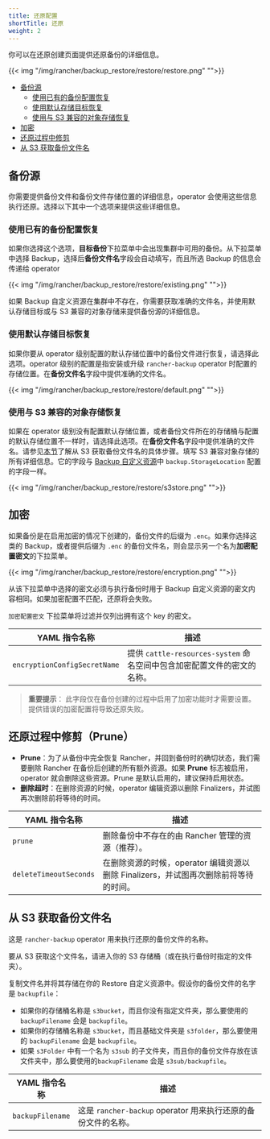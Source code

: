 ```yaml
---
title: 还原配置
shortTitle: 还原
weight: 2
---
```


你可以在还原创建页面提供还原备份的详细信息。

{{< img "/img/rancher/backup_restore/restore/restore.png" "">}}

- [备份源](#backup-source)
   - [使用已有的备份配置恢复](#an-existing-backup-config)
   - [使用默认存储目标恢复](#the-default-storage-target)
   - [使用与 S3 兼容的对象存储恢复](#an-s3-compatible-object-store)
- [加密](#encryption)
- [还原过程中修剪](#prune-during-restore)
- [从 S3 获取备份文件名](#getting-the-backup-filename-from-s3)

## 备份源
你需要提供备份文件和备份文件存储位置的详细信息，operator 会使用这些信息执行还原。选择以下其中一个选项来提供这些详细信息。




### 使用已有的备份配置恢复

如果你选择这个选项，**目标备份**下拉菜单中会出现集群中可用的备份。从下拉菜单中选择 Backup，选择后**备份文件名**字段会自动填写，而且所选 Backup 的信息会传递给 operator

{{< img "/img/rancher/backup_restore/restore/existing.png" "">}}

如果 Backup 自定义资源在集群中不存在，你需要获取准确的文件名，并使用默认存储目标或与 S3 兼容的对象存储来提供备份源的详细信息。


### 使用默认存储目标恢复

如果你要从 operator 级别配置的默认存储位置中的备份文件进行恢复，请选择此选项。operator 级别的配置是指安装或升级 `rancher-backup` operator 时配置的存储位置。在**备份文件名**字段中提供准确的文件名。

{{< img "/img/rancher/backup_restore/restore/default.png" "">}}

### 使用与 S3 兼容的对象存储恢复

如果在 operator 级别没有配置默认存储位置，或者备份文件所在的存储桶与配置的默认存储位置不一样时，请选择此选项。在**备份文件名**字段中提供准确的文件名。请参见[本节](#getting-the-backup-filename-from-s3)了解从 S3 获取备份文件名的具体步骤。填写 S3 兼容对象存储的所有详细信息。它的字段与 [Backup 自定义资源](../../configuration/backup-config/#storage-location)中 `backup.StorageLocation` 配置的字段一样。

{{< img "/img/rancher/backup_restore/restore/s3store.png" "">}}

## 加密

如果备份是在启用加密的情况下创建的，备份文件的后缀为 `.enc`。如果你选择这类的 Backup，或者提供后缀为 `.enc` 的备份文件名，则会显示另一个名为**加密配置密文**的下拉菜单。

{{< img "/img/rancher/backup_restore/restore/encryption.png" "">}}

从该下拉菜单中选择的密文必须与执行备份时用于 Backup 自定义资源的密文内容相同。如果加密配置不匹配，还原将会失败。

`加密配置密文` 下拉菜单将过滤并仅列出拥有这个 key 的密文。

| YAML 指令名称 | 描述 |
| ---------------- | ---------------- |
| `encryptionConfigSecretName` | 提供 `cattle-resources-system` 命名空间中包含加密配置文件的密文的名称。 |

> **重要提示**：
> 此字段仅在备份创建的过程中启用了加密功能时才需要设置。提供错误的加密配置将导致还原失败。

## 还原过程中修剪（Prune）

* **Prune**：为了从备份中完全恢复 Rancher，并回到备份时的确切状态，我们需要删除 Rancher 在备份后创建的所有额外资源。如果 **Prune** 标志被启用，operator 就会删除这些资源。Prune 是默认启用的，建议保持启用状态。
* **删除超时**：在删除资源的时候，operator 编辑资源以删除 Finalizers，并试图再次删除前将等待的时间。

| YAML 指令名称 | 描述 |
| ---------------- | ---------------- |
| `prune` | 删除备份中不存在的由 Rancher 管理的资源（推荐）。 |
| `deleteTimeoutSeconds` | 在删除资源的时候，operator 编辑资源以删除 Finalizers，并试图再次删除前将等待的时间。 |

## 从 S3 获取备份文件名

这是 `rancher-backup` operator 用来执行还原的备份文件的名称。

要从 S3 获取这个文件名，请进入你的 S3 存储桶（或在执行备份时指定的文件夹）。

复制文件名并将其存储在你的 Restore 自定义资源中。假设你的备份文件的名字是 `backupfile`：

- 如果你的存储桶名称是 `s3bucket`，而且你没有指定文件夹，那么要使用的 `backupFilename` 会是 `backupfile`。
- 如果你的存储桶名称是 `s3bucket`，而且基础文件夹是 `s3folder`，那么要使用的 `backupFilename` 会是 `backupfile`。
- 如果 `s3Folder` 中有一个名为 `s3sub` 的子文件夹，而且你的备份文件存放在该文件夹中，那么要使用的`backupFilename` 会是 `s3sub/backupfile`。

| YAML 指令名称 | 描述 |
| ---------------- | ---------------- |
| `backupFilename` | 这是 `rancher-backup` operator 用来执行还原的备份文件的名称。 |
